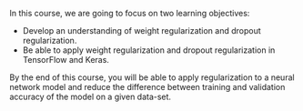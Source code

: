 In this course, we are going to focus on two learning objectives:

* Develop an understanding of weight regularization and dropout regularization.
* Be able to apply weight regularization and dropout regularization in TensorFlow and Keras.

By the end of this course, you will be able to apply regularization to a neural network model and reduce the difference between training and validation accuracy of the model on a given data-set.
